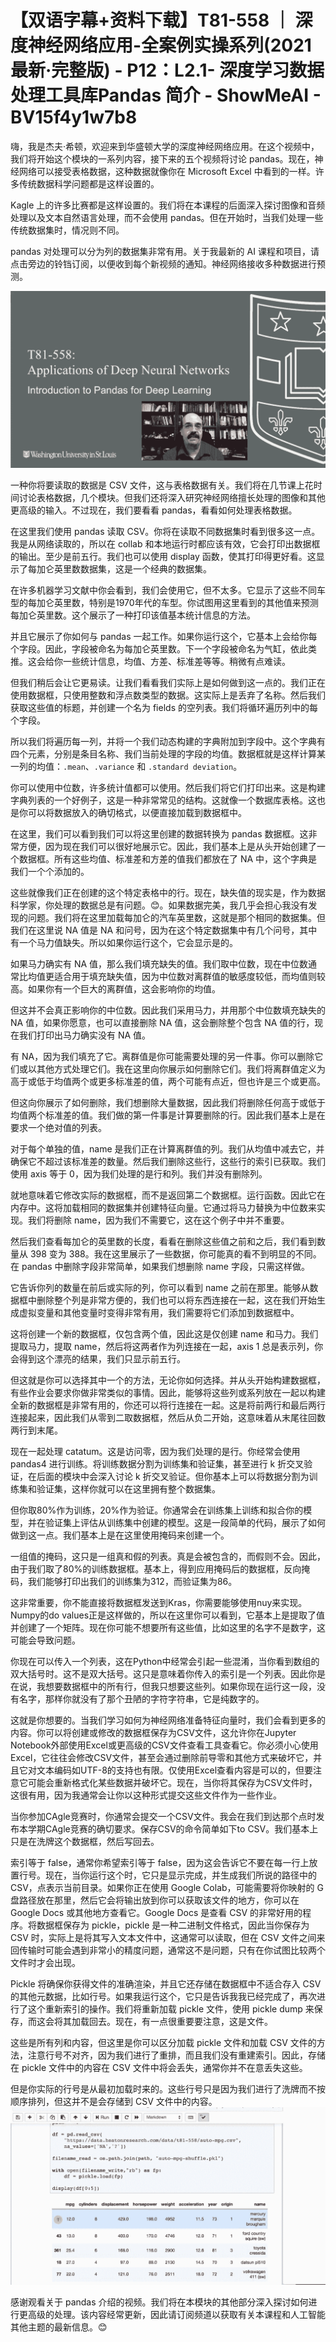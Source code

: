 # 【双语字幕+资料下载】T81-558 ｜ 深度神经网络应用-全案例实操系列(2021最新·完整版) - P12：L2.1- 深度学习数据处理工具库Pandas 简介 - ShowMeAI - BV15f4y1w7b8

嗨，我是杰夫·希顿，欢迎来到华盛顿大学的深度神经网络应用。在这个视频中，我们将开始这个模块的一系列内容，接下来的五个视频将讨论 pandas。现在，神经网络可以接受表格数据，这种数据就像你在 Microsoft Excel 中看到的一样。许多传统数据科学问题都是这样设置的。

Kagle 上的许多比赛都是这样设置的。我们将在本课程的后面深入探讨图像和音频处理以及文本自然语言处理，而不会使用 pandas。但在开始时，当我们处理一些传统数据集时，情况则不同。

pandas 对处理可以分为列的数据集非常有用。关于我最新的 AI 课程和项目，请点击旁边的铃铛订阅，以便收到每个新视频的通知。神经网络接收多种数据进行预测。

![](img/1db266afde3ffa4a6350ef9fc4060579_1.png)

一种你将要读取的数据是 CSV 文件，这与表格数据有关。我们将在几节课上花时间讨论表格数据，几个模块。但我们还将深入研究神经网络擅长处理的图像和其他更高级的输入。不过现在，我们要看看 pandas，看看如何处理表格数据。

在这里我们使用 pandas 读取 CSV。你将在读取不同数据集时看到很多这一点。我是从网络读取的，所以在 collab 和本地运行时都应该有效，它会打印出数据框的输出。至少是前五行。我们也可以使用 display 函数，使其打印得更好看。这显示了每加仑英里数数据集，这是一个经典的数据集。

在许多机器学习文献中你会看到，我们会使用它，但不太多。它显示了这些不同车型的每加仑英里数，特别是1970年代的车型。你试图用这里看到的其他值来预测每加仑英里数。这个展示了一种打印该值基本统计信息的方法。

并且它展示了你如何与 pandas 一起工作。如果你运行这个，它基本上会给你每个字段。因此，字段被命名为每加仑英里数。下一个字段被命名为气缸，依此类推。这会给你一些统计信息，均值、方差、标准差等等。稍微有点难读。

但我们稍后会让它更易读。让我们看看我们实际上是如何做到这一点的。我们正在使用数据框，只使用整数和浮点数类型的数据。这实际上是丢弃了名称。然后我们获取这些值的标题，并创建一个名为 fields 的空列表。我们将循环遍历列中的每个字段。

所以我们将遍历每一列，并将一个我们动态构建的字典附加到字段中。这个字典有四个元素，分别是条目名称、我们当前处理的字段的均值。数据框就是这样计算某一列的均值：`.mean`、`.variance` 和 `.standard deviation`。

你可以使用中位数，许多统计值都可以使用。然后我们将它们打印出来。这是构建字典列表的一个好例子，这是一种非常常见的结构。这就像一个数据库表格。这也是你可以将数据放入的确切格式，以便直接加载到数据框中。

在这里，我们可以看到我们可以将这里创建的数据转换为 pandas 数据框。这非常方便，因为现在我们可以很好地展示它。因此，我们基本上是从头开始创建了一个数据框。所有这些均值、标准差和方差的值我们都放在了 NA 中，这个字典是我们一个个添加的。

这些就像我们正在创建的这个特定表格中的行。现在，缺失值的现实是，作为数据科学家，你处理的数据总是有问题。😊。如果数据完美，我几乎会担心我没有发现的问题。我们将在这里加载每加仑的汽车英里数，这就是那个相同的数据集。但我们在这里说 NA 值是 NA 和问号，因为在这个特定数据集中有几个问号，其中有一个马力值缺失。所以如果你运行这个，它会显示是的。

如果马力确实有 NA 值，那么我们填充缺失的值。我们取中位数，现在中位数通常比均值更适合用于填充缺失值，因为中位数对离群值的敏感度较低，而均值则较高。如果你有一个巨大的离群值，这会影响你的均值。

但这并不会真正影响你的中位数。因此我们采用马力，并用那个中位数填充缺失的 NA 值，如果你愿意，也可以直接删除 NA 值，这会删除整个包含 NA 值的行，现在我们打印出马力确实没有 NA 值。

有 NA，因为我们填充了它。离群值是你可能需要处理的另一件事。你可以删除它们或以其他方式处理它们。我在这里向你展示如何删除它们。我们将离群值定义为高于或低于均值两个或更多标准差的值，两个可能有点近，但也许是三个或更高。

但这向你展示了如何删除，我们想删除大量数据，因此我们将删除任何高于或低于均值两个标准差的值。我们做的第一件事是计算要删除的行。因此我们基本上是在要求一个绝对值的列表。

对于每个单独的值，name 是我们正在计算离群值的列。我们从均值中减去它，并确保它不超过该标准差的数量。然后我们删除这些行，这些行的索引已获取。我们使用 axis 等于 0，因为我们处理的是行和列。我们并没有删除列。

就地意味着它修改实际的数据框，而不是返回第二个数据框。运行函数。因此它在内存中。这将加载相同的数据集并创建特征向量。它通过将马力替换为中位数来实现。我们将删除 name，因为我们不需要它，这在这个例子中并不重要。

然后我们查看每加仑的英里数的长度，看看在删除这些值之前和之后，我们看到数量从 398 变为 388。我在这里展示了一些数据，你可能真的看不到明显的不同。在 pandas 中删除字段非常简单，如果我们想删除 name 字段，只需这样做。

它告诉你列的数量在前后或实际的列，你可以看到 name 之前在那里。能够从数据框中删除整个列是非常方便的，我们也可以将东西连接在一起，这在我们开始生成虚拟变量和其他变量时变得非常有用，我们需要将它们添加到数据框中。

这将创建一个新的数据框，仅包含两个值，因此这是仅创建 name 和马力。我们提取马力，提取 name，然后将这两者作为列连接在一起，axis 1 总是表示列，你会得到这个漂亮的结果，我们只显示前五行。

但这就是你可以选择其中一个的方法，无论你如何选择。并从头开始构建数据框，有些作业会要求你做非常类似的事情。因此，能够将这些列或系列放在一起以构建全新的数据框是非常有用的，你还可以将行连接在一起。这是将前两行和最后两行连接起来，因此我们从零到二取数据框，然后从负二开始，这意味着从末尾往回数两行到末尾。

现在一起处理 catatum。这是访问零，因为我们处理的是行。你经常会使用 pandas4 进行训练。将训练数据分割为训练集和验证集，甚至进行 k 折交叉验证，在后面的模块中会深入讨论 k 折交叉验证。但你基本上可以将数据分割为训练集和验证集，这样你就可以在这里拥有整个数据集。

但你取80%作为训练，20%作为验证。你通常会在训练集上训练和拟合你的模型，并在验证集上评估从训练集中创建的模型。这是一段简单的代码，展示了如何做到这一点。我们基本上是在这里使用掩码来创建一个。

一组值的掩码，这只是一组真和假的列表。真是会被包含的，而假则不会。因此，由于我们取了80%的训练数据框。基本上，得到应用掩码后的数据框，反向掩码，我们能够打印出我们的训练集为312，而验证集为86。

这非常重要，你不能直接将数据框发送到Kras，你需要能够使用nuy来实现。Numpy的do values正是这样做的，所以在这里你可以看到，它基本上是提取了值并创建了一个矩阵。现在你可能不想要所有这些值，比如这里的名字不是数字，这可能会导致问题。

你现在可以传入一个列表，这在Python中经常会引起一些混淆，当你看到数组的双大括号时。这不是双大括号。这只是意味着你传入的索引是一个列表。因此你是在说，我想要数据框中的所有行，但我只想要这些列。如果你现在运行这一段，没有名字，那样你就没有了那个丑陋的字符字符串，它是纯数字的。

这就是你想要的。当我们学习如何为神经网络准备特征向量时，我们会看到更多的内容。你可以将创建或修改的数据框保存为CSV文件，这允许你在Jupyter Notebook外部使用Excel或更高级的CSV文件查看工具查看它。你必须小心使用Excel，它往往会修改CSV文件，甚至会通过删除前导零和其他方式来破坏它，并且它对文本编码如UTF-8的支持也有限。仅使用Excel查看内容是可以的，但要注意它可能会重新格式化某些数据并破坏它。现在，当你将其保存为CSV文件时，这很有用，因为我通常会让你以这种形式提交这些文件作为一些作业。

当你参加CAgle竞赛时，你通常会提交一个CSV文件。我会在我们到达那个点时发布本学期CAgle竞赛的确切要求。保存CSV的命令简单如下to CSV。我们基本上只是在洗牌这个数据框，然后写回去。

索引等于 false，通常你希望索引等于 false，因为这会告诉它不要在每一行上放置行号。现在，当你运行这个时，它只是显示完成，并生成我们所说的路径中的 CSV，点表示当前目录。如果你正在使用 Google Colab，可能需要将你映射的 G 盘路径放在那里，然后它会将输出放到你可以获取该文件的地方，你可以在 Google Docs 或其他地方查看它。Google Docs 是查看 CSV 的非常好用的程序。将数据框保存为 pickle，pickle 是一种二进制文件格式，因此当你保存为 CSV 时，实际上是将其写入文本文件中，这通常可以读取，但在 CSV 文件之间来回传输时可能会遇到非常小的精度问题，通常这不是问题，只有在你试图比较两个文件时才会出现。

Pickle 将确保你获得文件的准确渲染，并且它还存储在数据框中不适合存入 CSV 的其他元数据，比如行号。如果我运行这个，它只是告诉我我已经完成了，再次进行了这个重新索引的操作。我们将重新加载 pickle 文件，使用 pickle dump 来保存，而这会将其加载回去。现在，有一点很重要要注意，这是文件。

这些是所有列和内容，但这里是你可以区分加载 pickle 文件和加载 CSV 文件的方法，注意行号不对齐，因为我们进行了重排，而且我们没有重建索引。因此，存储在 pickle 文件中的内容在 CSV 文件中将会丢失，通常你并不在意丢失这些。

但是你实际的行号是从最初加载时来的。这些行号只是因为我们进行了洗牌而不按顺序排列，但这并不是会存储到 CSV 文件中的内容。![](img/1db266afde3ffa4a6350ef9fc4060579_3.png)

感谢观看关于 pandas 介绍的视频。我们将在本模块的其他部分深入探讨如何进行更高级的处理。该内容经常更新，因此请订阅频道以获取有关本课程和人工智能其他主题的最新信息。😊
